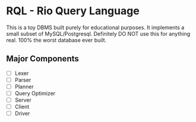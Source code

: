 # RQL - Rio Query Language

This is a toy DBMS built purely for educational purposes.  It implements a small
subset of MySQL/Postgresql.  Definitely DO NOT use this for anything real.  100%
the worst database ever built.

## Major Components

- [ ] Lexer
- [ ] Parser
- [ ] Planner
- [ ] Query Optimizer
- [ ] Server
- [ ] Client
- [ ] Driver
